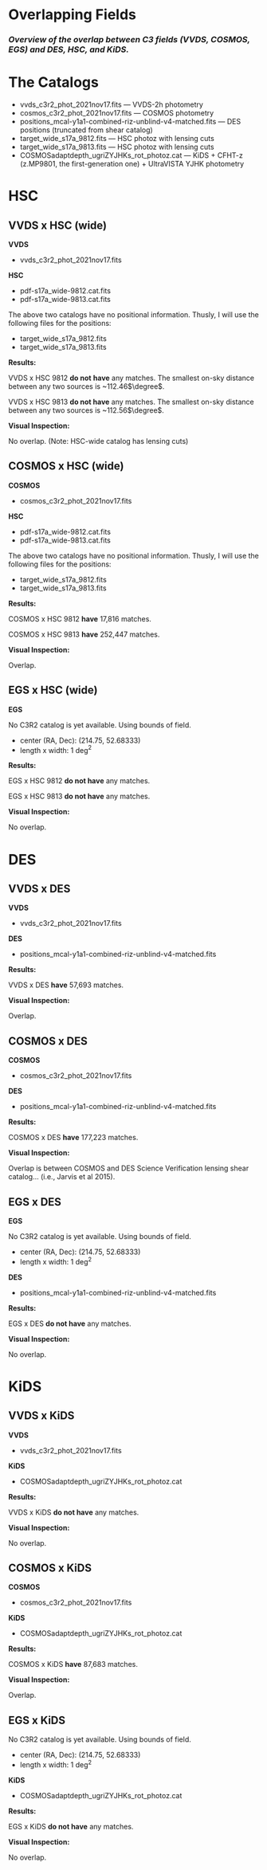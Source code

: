 # Overlapping Fields
### <em> Overview of the overlap between C3 fields (VVDS, COSMOS, EGS) and DES, HSC, and KiDS. </em> 

# The Catalogs

- vvds_c3r2_phot_2021nov17.fits — VVDS-2h photometry
- cosmos_c3r2_phot_2021nov17.fits — COSMOS photometry
- positions_mcal-y1a1-combined-riz-unblind-v4-matched.fits — DES positions (truncated from shear catalog)
- target_wide_s17a_9812.fits — HSC photoz with lensing cuts
- target_wide_s17a_9813.fits — HSC photoz with lensing cuts
- COSMOSadaptdepth_ugriZYJHKs_rot_photoz.cat — KiDS + CFHT-z (z.MP9801, the first-generation one) + UltraVISTA YJHK photometry

 

# HSC

## VVDS x HSC (wide)

**VVDS**

- vvds_c3r2_phot_2021nov17.fits

**HSC**

- pdf-s17a_wide-9812.cat.fits
- pdf-s17a_wide-9813.cat.fits

The above two catalogs have no positional information. Thusly, I will use the following files for the positions: 

- target_wide_s17a_9812.fits
- target_wide_s17a_9813.fits

**Results:** 

VVDS x HSC 9812 **do not** **have** any matches. The smallest on-sky distance between any two sources is ~112.46$\degree$. 

VVDS x HSC 9813 **do not have** any matches. The smallest on-sky distance between any two sources is ~112.56$\degree$.

**Visual Inspection:** 

No overlap. (Note: HSC-wide catalog has lensing cuts) 

## COSMOS x HSC (wide) 

**COSMOS**

- cosmos_c3r2_phot_2021nov17.fits

**HSC** 

- pdf-s17a_wide-9812.cat.fits
- pdf-s17a_wide-9813.cat.fits

The above two catalogs have no positional information. Thusly, I will use the following files for the positions: 

- target_wide_s17a_9812.fits
- target_wide_s17a_9813.fits

**Results:** 

COSMOS x HSC 9812 **have** 17,816 matches. 

COSMOS x HSC 9813 **have** 252,447 matches. 

**Visual Inspection:** 

Overlap. 

## EGS x HSC (wide)

**EGS**

No C3R2 catalog is yet available. Using bounds of field. 

- center (RA, Dec): (214.75, 52.68333)
- length x width: 1 deg$^2$

**Results:** 

EGS x HSC 9812 **do not have** any matches. 

EGS x HSC 9813 **do not have** any matches. 

**Visual Inspection:** 

No overlap.

# DES

## VVDS x DES

**VVDS**

- vvds_c3r2_phot_2021nov17.fits

**DES**

- positions_mcal-y1a1-combined-riz-unblind-v4-matched.fits

**Results:** 

VVDS x DES **have** 57,693 matches. 

**Visual Inspection:** 

Overlap.

## COSMOS x DES

**COSMOS**

- cosmos_c3r2_phot_2021nov17.fits

**DES**

- positions_mcal-y1a1-combined-riz-unblind-v4-matched.fits

**Results:** 

COSMOS x DES **have** 177,223 matches. 

 **Visual Inspection:** 

Overlap is between COSMOS and DES Science Verification lensing shear catalog... (i.e., Jarvis et al 2015). 

## EGS x DES

**EGS**

No C3R2 catalog is yet available. Using bounds of field. 

- center (RA, Dec): (214.75, 52.68333)
- length x width: 1 deg$^2$

**DES**

- positions_mcal-y1a1-combined-riz-unblind-v4-matched.fits

**Results:** 

EGS x DES **do not have** any matches.

**Visual Inspection:** 

No overlap. 

# KiDS

## VVDS x KiDS

**VVDS**

- vvds_c3r2_phot_2021nov17.fits

**KiDS**

- COSMOSadaptdepth_ugriZYJHKs_rot_photoz.cat

**Results:** 

VVDS x KiDS **do not have** any matches. 

**Visual Inspection:** 

No overlap. 

## COSMOS x KiDS

**COSMOS**

- cosmos_c3r2_phot_2021nov17.fits

**KiDS**

- COSMOSadaptdepth_ugriZYJHKs_rot_photoz.cat

**Results:**

COSMOS x KiDS **have** 87,683 matches. 

**Visual Inspection:** 

Overlap.

## EGS x KiDS

No C3R2 catalog is yet available. Using bounds of field. 

- center (RA, Dec): (214.75, 52.68333)
- length x width: 1 deg$^2$

**KiDS**

- COSMOSadaptdepth_ugriZYJHKs_rot_photoz.cat

**Results:** 

EGS x KiDS **do not have** any matches. 

**Visual Inspection:** 

No overlap.
